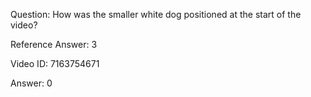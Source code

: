 Question: How was the smaller white dog positioned at the start of the video?

Reference Answer: 3

Video ID: 7163754671

Answer: 0

